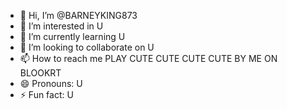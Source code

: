 - 👋 Hi, I’m @BARNEYKING873
- 👀 I’m interested in U
- 🌱 I’m currently learning U
- 💞️ I’m looking to collaborate on U
- 📫 How to reach me PLAY CUTE CUTE CUTE CUTE BY ME ON BLOOKRT
- 😄 Pronouns: U
- ⚡ Fun fact: U

<!---
BARNEYKING873/BARNEYKING873 is a ✨ special ✨ repository because its `README.md` (this file) appears on your GitHub profile.
You can click the Preview link to take a look at your changes.
--->

